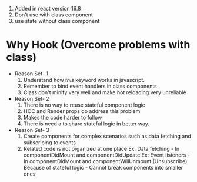 1. Added in react version 16.8
2. Don't use with class component
3. use state without class component

# Why Hook (Overcome problems with class)

* Reason Set- 1
    1. Understand how *this* keyword works in javascript.
    2. Remember to bind event handlers in class components
    3. Class don't minify very well and make hot reloading very unreliable
* Reason Set- 2
    1. There is no way to reuse stateful component logic
    2. HOC and Render props do address this problem
    3. Makes the code harder to follow
    4. There is need a to share stateful logic in better way.
* Reason Set- 3
    1. Create components for complex scenarios such as data fetching and subscribing to events
    2. Related code is not organized at one place 
    Ex: Data fetching - In componentDidMount and componentDidUpdate
    Ex: Event listeners - In componentDidMount and componentWillUnmount (Unsubscribe)
    Because of stateful logic - Cannot break components into smaller ones
